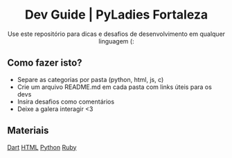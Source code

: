 <h1 align='center'> Dev Guide | PyLadies Fortaleza </h1>
<p align='center'>Use este repositório para dicas e desafios de desenvolvimento em qualquer linguagem (:</p>

<h2>Como fazer isto?</h2>

* Separe as categorias por pasta (python, html, js, c)
* Crie um arquivo README.md em cada pasta com links úteis para os devs
* Insira desafios como comentários
* Deixe a galera interagir <3


<h2>Materiais</h2>

<a href="./dart/README.md">Dart</a>
<a href="./html/README.md">HTML</a>
<a href="./python/README.md">Python</a>
<a href="./ruby/README.md">Ruby</a>